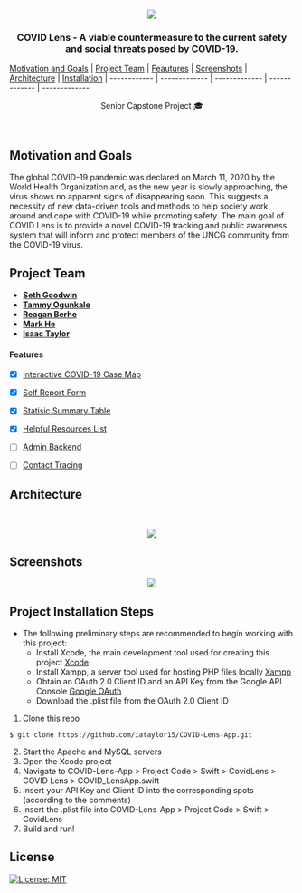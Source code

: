 <!-- PROJECT LOGO -->
<br />
<p align="center">
<a href="#">
    <img src="https://user-images.githubusercontent.com/32807934/94518504-0c9c0200-01f8-11eb-8883-667876b9d639.png">
</a>

<h3 align="center">COVID Lens - A viable countermeasure to the current safety and social threats posed by COVID-19. </h3> <p>

[Motivation and Goals](https://github.com/iataylor15/COVID-Lens-App#motivation-and-goals) | [Project Team](https://github.com/iataylor15/COVID-Lens-App#project-team) | [Feautures](https://github.com/iataylor15/COVID-Lens-App#features) |
[Screenshots](https://github.com/iataylor15/COVID-Lens-App#screenshots) | [Architecture](https://github.com/iataylor15/COVID-Lens-App#architecture) | [Installation](https://github.com/iataylor15/COVID-Lens-App#project-installation-steps) |
------------ | ------------- | ------------- | ------------- | -------------

<p align="center"> Senior Capstone Project 🎓 </p>
<br>

## Motivation and Goals
 The global COVID-19 pandemic was declared on March 11, 2020 by the World Health Organization and, as the new year is slowly approaching, the virus shows no apparent signs of disappearing soon. This suggests a necessity of new data-driven tools and methods to help society work around and cope with COVID-19 while promoting safety. The main goal of COVID Lens is to provide a novel COVID-19 tracking and public awareness system that will inform and protect members of the UNCG community from the COVID-19 virus.

## Project Team
- [**Seth Goodwin**](https://github.com/SethGoodwin)
- [**Tammy Ogunkale**](https://github.com/tammycodes)
- [**Reagan Berhe**](https://github.com/reaganlu22)
- [**Mark He**](https://github.com/mhe98)
- [**Isaac Taylor**](https://github.com/iataylor15)


#### Features
- [x] [Interactive COVID-19 Case Map]()
- [x] [Self Report Form]()
- [x] [Statisic Summary Table]()
- [x] [Helpful Resources List]()
- [ ] [Admin Backend]()
- [ ] [Contact Tracing]()


## Architecture
 <!-- Architecture -->
 <br />
 <p align="center">
 <a href="#">
   <img src="https://user-images.githubusercontent.com/32807934/94518395-d65e8280-01f7-11eb-9bdf-f39db702939d.png">
 </a>
    
## Screenshots
 <p align="center">
 <a href="#">
   <img src="https://user-images.githubusercontent.com/47482644/99500158-f08b2600-2947-11eb-801f-60991dc6d14b.png">
 </a>

## Project Installation Steps
- The following preliminary steps are recommended  to begin working with this project:
  - Install Xcode, the main development tool used for creating this project [Xcode](https://developer.apple.com/xcode/)
  - Install Xampp, a server tool used for hosting PHP files locally [Xampp](https://www.apachefriends.org/index.html)
  - Obtain an OAuth 2.0 Client ID and an API Key from the Google API Console [Google OAuth](https://developers.google.com/identity/protocols/oauth2)
  - Download the .plist file from the OAuth 2.0 Client ID
  

1. Clone this repo
  ```console
  $ git clone https://github.com/iataylor15/COVID-Lens-App.git
  ```
2. Start the Apache and MySQL servers
3. Open the Xcode project
4. Navigate to COVID-Lens-App > Project Code > Swift > CovidLens > COVID Lens > COVID_LensApp.swift
5. Insert your API Key and Client ID into the corresponding spots (according to the comments)
6. Insert the .plist file into COVID-Lens-App > Project Code > Swift > CovidLens
7. Build and run!

## License
[![License: MIT](https://img.shields.io/badge/License-MIT-yellow.svg)](https://github.com/iataylor15/COVID-Lens-App/blob/master/LICENSE)
